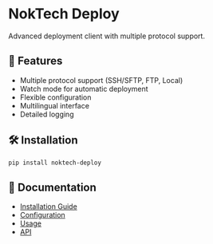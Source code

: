 # NokTech Deploy

Advanced deployment client with multiple protocol support.

## 🚀 Features

- Multiple protocol support (SSH/SFTP, FTP, Local)
- Watch mode for automatic deployment
- Flexible configuration
- Multilingual interface
- Detailed logging

## 🛠️ Installation

```bash
pip install noktech-deploy
```

## 📖 Documentation

- [Installation Guide](guide/installation.md)
- [Configuration](guide/configuration.md)
- [Usage](guide/usage.md)
- [API](api/core.md) 